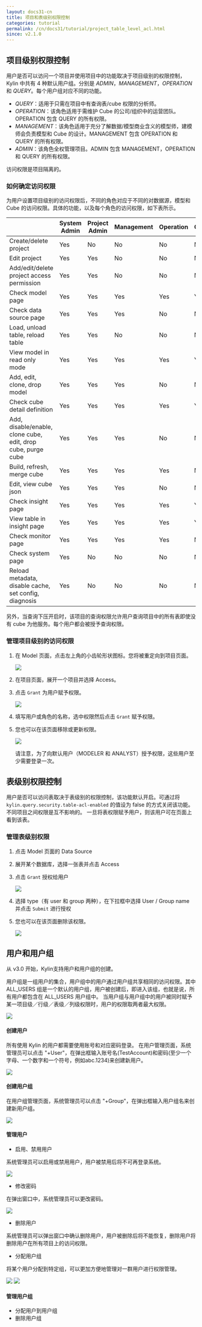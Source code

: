 ```yaml
---
layout: docs31-cn
title: 项目和表级别权限控制
categories: tutorial
permalink: /cn/docs31/tutorial/project_table_level_acl.html
since: v2.1.0
---
```



## 项目级别权限控制

用户是否可以访问一个项目并使用项目中的功能取决于项目级别的权限控制，Kylin 中共有 4 种默认用户组。分别是 *ADMIN*，*MANAGEMENT*，*OPERATION* 和 *QUERY*。每个用户组对应不同的功能。

- *QUERY*：适用于只需在项目中有查询表/cube 权限的分析师。
- *OPERATION*：该角色适用于需维护 Cube 的公司/组织中的运营团队。OPERATION 包含 QUERY 的所有权限。
- *MANAGEMENT*：该角色适用于充分了解数据/模型商业含义的模型师，建模师会负责模型和 Cube 的设计。MANAGEMENT 包含 OPERATION 和 QUERY 的所有权限。
- *ADMIN*：该角色全权管理项目。ADMIN 包含 MANAGEMENT，OPERATION 和 QUERY 的所有权限。

访问权限是项目隔离的。

### 如何确定访问权限

为用户设置项目级别的访问权限后，不同的角色对应于不同的对数据源，模型和 Cube 的访问权限。具体的功能，以及每个角色的访问权限，如下表所示。

|                                          | System Admin | Project Admin | Management | Operation | Query |
| ---------------------------------------- | ------------ | ------------- | ---------- | --------- | ----- |
| Create/delete project                    | Yes          | No            | No         | No        | No    |
| Edit project                             | Yes          | Yes           | No         | No        | No    |
| Add/edit/delete project access permission | Yes          | Yes           | No         | No        | No    |
| Check model page                         | Yes          | Yes           | Yes        | Yes       | Yes   |
| Check data source page                   | Yes          | Yes           | Yes        | No        | No    |
| Load, unload table, reload table         | Yes          | Yes           | No         | No        | No    |
| View model in read only mode             | Yes          | Yes           | Yes        | Yes       | Yes   |
| Add, edit, clone, drop model             | Yes          | Yes           | Yes        | No        | No    |
| Check cube detail definition             | Yes          | Yes           | Yes        | Yes       | Yes   |
| Add, disable/enable, clone cube, edit, drop cube, purge cube | Yes          | Yes           | Yes        | No        | No    |
| Build, refresh, merge cube               | Yes          | Yes           | Yes        | Yes       | No    |
| Edit, view cube json                     | Yes          | Yes           | Yes        | No        | No    |
| Check insight page                       | Yes          | Yes           | Yes        | Yes       | Yes   |
| View table in insight page               | Yes          | Yes           | Yes        | Yes       | Yes   |
| Check monitor page                       | Yes          | Yes           | Yes        | Yes       | No    |
| Check system page                        | Yes          | No            | No         | No        | No    |
| Reload metadata, disable cache, set config, diagnosis | Yes          | No            | No         | No        | No    |


另外，当查询下压开启时，该项目的查询权限允许用户查询项目中的所有表即使没有 cube 为他服务。每个用户都会被授予查询权限。

### 管理项目级别的访问权限

1. 在 Model 页面，点击左上角的小齿轮形状图标。您将被重定向到项目页面。

   ![](/images/Project-level-acl/ACL-1.png)

2. 在项目页面，展开一个项目并选择 Access。
3. 点击 `Grant` 为用户赋予权限。

	![](/images/Project-level-acl/ACL-2.png)

4. 填写用户或角色的名称，选中权限然后点击 `Grant` 赋予权限。

5. 您也可以在该页面移除或更新权限。

   ![](/images/Project-level-acl/ACL-3-1.png)

   请注意，为了向默认用户（MODELER 和 ANALYST）授予权限，这些用户至少需要登录一次。
   ​

## 表级别权限控制
用户是否可以访问表取决于表级别的权限控制，该功能默认开启。可通过将 `kylin.query.security.table-acl-enabled` 的值设为 false 的方式关闭该功能。
不同项目之间权限是互不影响的。
一旦将表权限赋予用户，则该用户可在页面上看到该表。


### 管理表级别权限

1. 点击 Model 页面的 Data Source
2. 展开某个数据库，选择一张表并点击 Access
3. 点击 `Grant` 授权给用户

	![](/images/Table-level-acl/ACL-1.png)

4. 选择 type（有 user 和 group 两种），在下拉框中选择 User / Group name 并点击 `Submit` 进行授权

5. 您也可以在该页面删除该权限。

   ![](/images/Table-level-acl/ACL-2.png) 
   
   
## 用户和用户组
从 v3.0 开始，Kylin支持用户和用户组的创建。 

用户组是一组用户的集合，用户组中的用户通过用户组共享相同的访问权限。其中 ALL_USERS 组是一个默认的用户组，用户被创建后，即进入该组，也就是说，所有用户都包含在 ALL_USERS 用户组中。
当用户组与用户组中的用户被同时赋予某一项目级／行级／表级／列级权限时，用户的权限取两者最大权限。

![](/images/Project-level-acl/User_Group_Management.png) 

#### 创建用户
所有使用 Kylin 的用户都需要使用账号和对应密码登录。 
在用户管理页面，系统管理员可以点击 "+User"，在弹出框输入账号名(TestAccount)和密码(至少一个字母、一个数字和一个符号，例如abc.1234)来创建新用户。

![](/images/Project-level-acl/Create_User.png) 

#### 创建用户组
在用户组管理页面，系统管理员可以点击 "+Group"，在弹出框输入用户组名来创建新用户组。

![](/images/Project-level-acl/Create_Group.png) 

#### 管理用户   

- 启用、禁用用户

系统管理员可以启用或禁用用户，用户被禁用后将不可再登录系统。

![](/images/Project-level-acl/Disable_User.png) 

- 修改密码

在弹出窗口中，系统管理员可以更改密码。

![](/images/Project-level-acl/Change_Password.png) 

- 删除用户

系统管理员可以弹出窗口中确认删除用户，用户被删除后将不能恢复，删除用户将删除用户在所有项目上的访问权限。

- 分配用户组

将某个用户分配到特定组，可以更加方便地管理对一群用户进行权限管理。

![](/images/Project-level-acl/Assign_User_Group.png) 
![](/images/Project-level-acl/Assign_User_Group_2.png) 

#### 管理用户组

- 分配用户到用户组
- 删除用户组